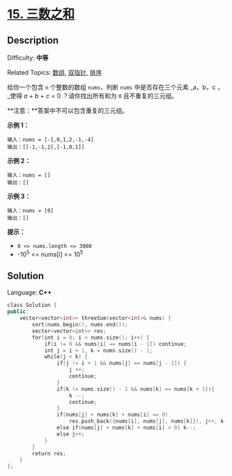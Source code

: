# [15\. 三数之和](https://leetcode.cn/problems/3sum/)

## Description

Difficulty: **中等**  

Related Topics: [数组](https://leetcode.cn/tag/array/), [双指针](https://leetcode.cn/tag/two-pointers/), [排序](https://leetcode.cn/tag/sorting/)


给你一个包含 `n` 个整数的数组 `nums`，判断 `nums` 中是否存在三个元素 _a，b，c ，_使得 _a + b + c =_ 0 ？请你找出所有和为 `0` 且不重复的三元组。

**注意：**答案中不可以包含重复的三元组。

**示例 1：**

```
输入：nums = [-1,0,1,2,-1,-4]
输出：[[-1,-1,2],[-1,0,1]]
```

**示例 2：**

```
输入：nums = []
输出：[]
```

**示例 3：**

```
输入：nums = [0]
输出：[]
```

**提示：**

*   `0 <= nums.length <= 3000`
*   -10<sup>5</sup> <= nums[i] <= 10<sup>5</sup>


## Solution

Language: **C++**

```c++
class Solution {
public:
    vector<vector<int>> threeSum(vector<int>& nums) {
        sort(nums.begin(), nums.end());
        vector<vector<int>> res;
        for(int i = 0; i < nums.size(); i++) {
            if(i != 0 && nums[i] == nums[i - 1]) continue;
            int j = i + 1, k = nums.size() - 1;
            while(j < k) {
                if(j != i + 1 && nums[j] == nums[j - 1]) {
                    j ++;
                    continue;
                }
                if(k != nums.size() - 1 && nums[k] == nums[k + 1]){
                    k --;
                    continue;
                } 
                if(nums[j] + nums[k] + nums[i] == 0) 
                    res.push_back({nums[i], nums[j], nums[k]}), j++, k--;
                else if(nums[j] + nums[k] + nums[i] > 0) k--;
                else j++;
            }
        }
        return res;
    }
};
```